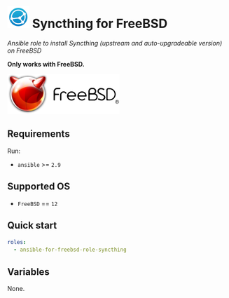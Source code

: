 # ![syncthing logo small] Syncthing for FreeBSD

*Ansible role to install Syncthing (upstream and auto-upgradeable version) on FreeBSD*

[syncthing logo small]:lib/images/logo-syncthing-small.png

**Only works with FreeBSD.**

![FreeBSD logo medium]

[FreeBSD logo medium]:lib/images/freebsd-logo-medium.png

## Requirements

Run:

- `ansible` >=  `2.9`

## Supported OS

- `FreeBSD` == `12`

## Quick start

```yaml
roles:
  - ansible-for-freebsd-role-syncthing
```

## Variables

None.